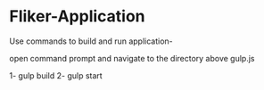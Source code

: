 # Fliker-Application
Use commands to build and run application-

open command prompt and navigate to the directory above gulp.js

1- gulp build
2- gulp start
